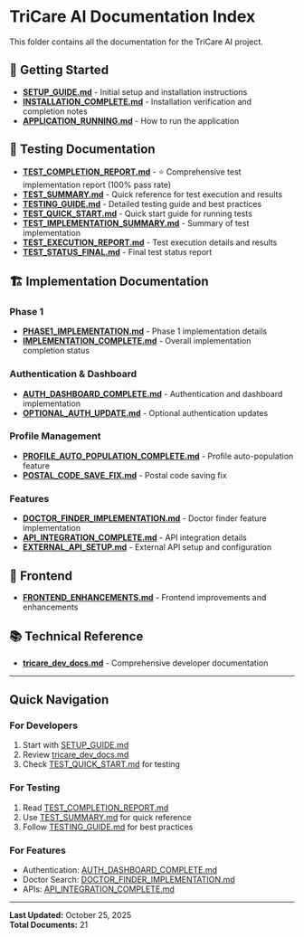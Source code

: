 # TriCare AI Documentation Index

This folder contains all the documentation for the TriCare AI project.

## 📖 Getting Started

- **[SETUP_GUIDE.md](SETUP_GUIDE.md)** - Initial setup and installation instructions
- **[INSTALLATION_COMPLETE.md](INSTALLATION_COMPLETE.md)** - Installation verification and completion notes
- **[APPLICATION_RUNNING.md](APPLICATION_RUNNING.md)** - How to run the application

## 🧪 Testing Documentation

- **[TEST_COMPLETION_REPORT.md](TEST_COMPLETION_REPORT.md)** - ⭐ Comprehensive test implementation report (100% pass rate)
- **[TEST_SUMMARY.md](TEST_SUMMARY.md)** - Quick reference for test execution and results
- **[TESTING_GUIDE.md](TESTING_GUIDE.md)** - Detailed testing guide and best practices
- **[TEST_QUICK_START.md](TEST_QUICK_START.md)** - Quick start guide for running tests
- **[TEST_IMPLEMENTATION_SUMMARY.md](TEST_IMPLEMENTATION_SUMMARY.md)** - Summary of test implementation
- **[TEST_EXECUTION_REPORT.md](TEST_EXECUTION_REPORT.md)** - Test execution details and results
- **[TEST_STATUS_FINAL.md](TEST_STATUS_FINAL.md)** - Final test status report

## 🏗️ Implementation Documentation

### Phase 1
- **[PHASE1_IMPLEMENTATION.md](PHASE1_IMPLEMENTATION.md)** - Phase 1 implementation details
- **[IMPLEMENTATION_COMPLETE.md](IMPLEMENTATION_COMPLETE.md)** - Overall implementation completion status

### Authentication & Dashboard
- **[AUTH_DASHBOARD_COMPLETE.md](AUTH_DASHBOARD_COMPLETE.md)** - Authentication and dashboard implementation
- **[OPTIONAL_AUTH_UPDATE.md](OPTIONAL_AUTH_UPDATE.md)** - Optional authentication updates

### Profile Management
- **[PROFILE_AUTO_POPULATION_COMPLETE.md](PROFILE_AUTO_POPULATION_COMPLETE.md)** - Profile auto-population feature
- **[POSTAL_CODE_SAVE_FIX.md](POSTAL_CODE_SAVE_FIX.md)** - Postal code saving fix

### Features
- **[DOCTOR_FINDER_IMPLEMENTATION.md](DOCTOR_FINDER_IMPLEMENTATION.md)** - Doctor finder feature implementation
- **[API_INTEGRATION_COMPLETE.md](API_INTEGRATION_COMPLETE.md)** - API integration details
- **[EXTERNAL_API_SETUP.md](EXTERNAL_API_SETUP.md)** - External API setup and configuration

## 🎨 Frontend
- **[FRONTEND_ENHANCEMENTS.md](FRONTEND_ENHANCEMENTS.md)** - Frontend improvements and enhancements

## 📚 Technical Reference
- **[tricare_dev_docs.md](tricare_dev_docs.md)** - Comprehensive developer documentation

---

## Quick Navigation

### For Developers
1. Start with [SETUP_GUIDE.md](SETUP_GUIDE.md)
2. Review [tricare_dev_docs.md](tricare_dev_docs.md)
3. Check [TEST_QUICK_START.md](TEST_QUICK_START.md) for testing

### For Testing
1. Read [TEST_COMPLETION_REPORT.md](TEST_COMPLETION_REPORT.md)
2. Use [TEST_SUMMARY.md](TEST_SUMMARY.md) for quick reference
3. Follow [TESTING_GUIDE.md](TESTING_GUIDE.md) for best practices

### For Features
- Authentication: [AUTH_DASHBOARD_COMPLETE.md](AUTH_DASHBOARD_COMPLETE.md)
- Doctor Search: [DOCTOR_FINDER_IMPLEMENTATION.md](DOCTOR_FINDER_IMPLEMENTATION.md)
- APIs: [API_INTEGRATION_COMPLETE.md](API_INTEGRATION_COMPLETE.md)

---

**Last Updated:** October 25, 2025  
**Total Documents:** 21
